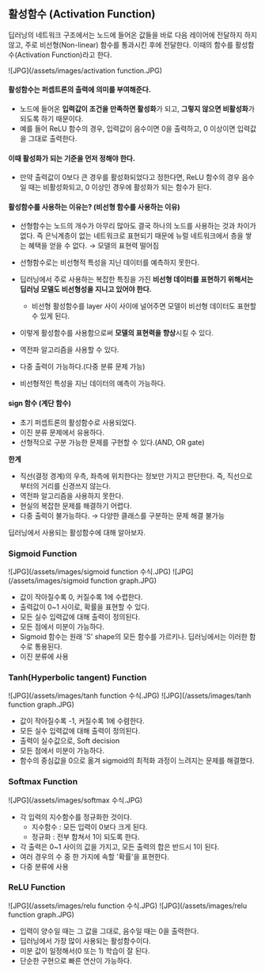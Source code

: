 ## 활성함수 (Activation Function)

딥러닝의 네트워크 구조에서는 노드에 들어온 값들을 바로 다음 레이어에 전달하지 하지 않고, 주로 비선형(Non-linear) 함수를 통과시킨 후에 전달한다. 이때의 함수를 활성함수(Activation Function)라고 한다.

![JPG](/assets/images/activation function.JPG)

#### 활성함수는 퍼셉트론의 출력에 의미를 부여해준다.
- 노드에 들어온 **입력값이 조건을 만족하면 활성화**가 되고, **그렇지 않으면 비활성화**가 되도록 하기 때문이다.
- 예를 들어 ReLU 함수의 경우, 입력값이 음수이면 0을 출력하고, 0 이상이면 입력값을 그대로 출력한다.

#### 이때 활성화가 되는 기준을 먼저 정해야 한다. 
- 만약 출력값이 0보다 큰 경우를 활성화되었다고 정한다면, ReLU 함수의 경우 음수일 때는 비활성화되고, 0 이상인 경우에 활성화가 되는 함수가 된다.

#### 활성함수를 사용하는 이유는? (비선형 함수를 사용하는 이유)
- 선형함수는 노드의 개수가 아무리 많아도 결국 하나의 노드를 사용하는 것과 차이가 없다. 즉 은닉계층이 없는 네트워크로 표현되기 때문에 뉴럴 네트워크에서 층을 쌓는 혜택을 얻을 수 없다. $\rightarrow$ 모델의 표현력 떨어짐
- 선형함수로는 비선형적 특성을 지닌 데이터를 예측하지 못한다.
- 딥러닝에서 주로 사용하는 복잡한 특징을 가진 **비선형 데이터를 표현하기 위해서는 딥러닝 모델도 비선형성을 지니고 있어야 한다.**
    - 비선형 활성함수를 layer 사이 사이에 널어주면 모델이 비선형 데이터도 표현할 수 있게 된다.
- 이렇게 활성함수를 사용함으로써 **모델의 표현력을 향상**시킬 수 있다.


- 역전파 알고리즘을 사용할 수 있다.
- 다중 출력이 가능하다.(다중 분류 문제 가능)
- 비선형적인 특성을 지닌 데이터의 예측이 가능하다.

#### sign 함수 (계단 함수)
- 초기 퍼셉트론의 활성함수로 사용되었다.
- 이진 분류 문제에서 유용하다.
- 선형적으로 구분 가능한 문제를 구현할 수 있다.(AND, OR gate)

**한계**

- 직선(결정 경계)의 우측, 좌측에 위치한다는 정보만 가지고 판단한다. 즉, 직선으로부터의 거리를 신경쓰지 않는다.
- 역전파 알고리즘을 사용하지 못한다.
- 현실의 복잡한 문제를 해결하기 어렵다.
- 다중 출력이 불가능하다. $\rightarrow$ 다양한 클래스를 구분하는 문제 해결 불가능

딥러닝에서 사용되는 활성함수에 대해 알아보자.

### Sigmoid Function

![JPG](/assets/images/sigmoid function 수식.JPG)
![JPG](/assets/images/sigmoid function graph.JPG)

- 값이 작아질수록 0, 커질수록 1에 수렵한다.
- 출력값이 0~1 사이로, 확률을 표현할 수 있다.
- 모든 실수 입력값에 대해 출력이 정의된다.
- 모든 점에서 미분이 가능하다.
- Sigmoid 함수는 원래 'S' shape의 모든 함수를 가르키나. 딥러닝에서는 이러한 함수로 통용된다.
- 이진 분류에 사용

### Tanh(Hyperbolic tangent) Function

![JPG](/assets/images/tanh function 수식.JPG)
![JPG](/assets/images/tanh function graph.JPG)

- 값이 작아질수록 -1, 커질수록 1에 수렴한다.
- 모든 실수 입력값에 대해 출력이 정의된다.
- 출력이 실수값으로, Soft decision
- 모든 점에서 미분이 가능하다.
- 함수의 중심값을 0으로 옮겨 sigmoid의 최적화 과정이 느려지는 문제를 해결했다.

### Softmax Function

![JPG](/assets/images/softmax 수식.JPG)

- 각 입력의 지수함수를 정규화한 것이다.
    - 지수함수 : 모든 입력이 0보다 크게 된다.
    - 정규화 : 전부 합쳐서 1이 되도록 한다.
- 각 출력은 0~1 사이의 값을 가지고, 모든 출력의 합은 반드시 1이 된다.
- 여러 경우의 수 중 한 가지에 속할 '확률'을 표현한다.
- 다중 분류에 사용

### ReLU Function

![JPG](/assets/images/relu function 수식.JPG)
![JPG](/assets/images/relu function graph.JPG)

- 입력이 양수일 때는 그 값을 그대로, 음수일 때는 0을 출력한다.
- 딥러닝에서 가장 많이 사용되는 활성함수이다.
- 미분 값이 일정해서(0 또는 1) 학습이 잘 된다.
- 단순한 구현으로 빠른 연산이 가능하다.
